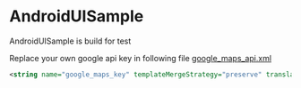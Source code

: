 # AndroidUISample

AndroidUISample is build for test

Replace your own google api key in following file
[google_maps_api.xml](https://github.com/SeniorCoder1025/AndroidUISample/tree/master/app/src/debug/res/values/google_maps_api.xml)

```xml
<string name="google_maps_key" templateMergeStrategy="preserve" translatable="false">Your_Google_Maps_Key</string>
```
